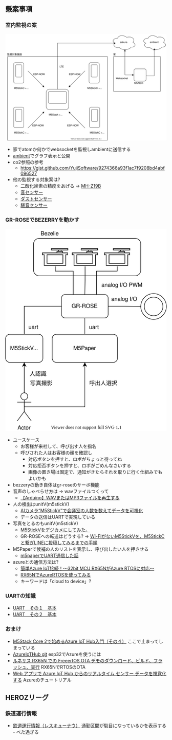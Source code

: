 ## 懸案事項

### 室内監視の案
![](images/env-struct.drawio.svg)
* 家でatomか何かでwebsocketを監視しambientに送信する
* [ambient](https://ambidata.io/)でグラフ表示と公開
* co2参照の参考
  * https://gist.github.com/YujiSoftware/9274366a93f1ac7f9208bd4abf096527
* 他の監視する対象案は?
  * 二酸化炭素の精度をあげる → [MH-Z19B](https://kitto-yakudatsu.com/archives/7286)
  * [音センサー](https://jp.seeedstudio.com/Grove-Light-Sensor-v1-2-LS06-S-phototransistor.html)
  * [ダストセンサー](https://jp.seeedstudio.com/Grove-Dust-Sensor-PPD42NS.html)
  * [騒音センサー](https://jp.seeedstudio.com/Grove-Loudness-Sensor-p-1493.html)

### GR-ROSEでBEZERRYを動かす
![](images/rose-struct.drawio.svg)
* ユースケース
  * お客様が来社して、呼び出す人を指名
  * 呼びされた人はお客様の顔を確認し
    * 対応ボタンを押すと、ロボがちょっと待ってね
    * 対応拒否ボタンを押すと、ロボがごめんなさいする
    * 画像の置き場は固定で、通知がきたらそれを取りに行く仕組みでもよいかも
* bezzeryの動き自体はgr-roseのサーボ機能
* 音声のしゃべらせ方は  → wavファイルつくって
  * [【Arduino】WAVまたはMP3ファイルを再生する](https://nn-hokuson.hatenablog.com/entry/2017/09/01/092945)
* 人の検出はunitV(m5stickV)
  * [AIカメラ“M5StickV”で会議室の人数を数えてデータを可視化](https://eng-blog.iij.ad.jp/archives/8424)
  * データの送信はUARTで実現している
* 写真をとるのもunitV(m5stickV)
  * [M5StickVをデジカメにしてみた。](https://qiita.com/deckeye/items/dc27c3bbe7ae9e724c35)
  * GR-ROSEへの転送はどうする? → [Wi-FiがないM5StickVを、M5StickCと繋ぎLINEに投稿してみるまでの手順](https://qiita.com/nnn112358/items/5efd926fea20cd6c2c43)
* M5Paperで候補の人のリストを表示し、呼び出したい人を押させる
  * [m5paperでUART通信した話](http://setsubi.no-mania.com/m5paper/m5paper%E3%81%A7uart%E9%80%9A%E4%BF%A1%E3%81%97%E3%81%9F%E8%A9%B1)
* azureとの通信方法は?
  * [簡単Azure IoT接続！～32bit MCU RX65NがAzure RTOSに対応～](https://www.renesas.com/us/ja/blogs/easy-azure-iot-connection-rx65n-32bit-mcu-supports-azure-rtos)
  * [RX65NでAzureRTOSを使ってみる](https://qiita.com/kei-606/items/63907512b9cf812ca4d3)
  * キーワードは「cloud to device」?

### UARTの知識
  * [UART　その１　基本](http://www.ele-lab.com/tips_uart.html)
  * [UART　その２　基本](http://www.ele-lab.com/tips_uart2.html)

### おまけ
  * [M5Stack Core 2で始めるAzure IoT Hub入門（その４）](https://hatsune.hatenablog.jp/entry/2021/09/06/203424) ここで止まってしまっている
  * [AzureIoTHub git](https://github.com/Azure/azure-iot-arduino) esp32でAzureを使うには
  * [ルネサス RX65N での FreeertOS OTA デモのダウンロード、ビルド、フラッシュ、実行](https://docs.aws.amazon.com/ja_jp/freertos/latest/userguide/download-rx65n-ota.html) RX65NでRTOSのOTA
  * [Web アプリで Azure IoT Hub からのリアルタイム センサー データを視覚化する](https://docs.microsoft.com/ja-jp/azure/iot-hub/iot-hub-live-data-visualization-in-web-apps) Azureのチュートリアル

## HEROZリーグ

### 鉄道運行情報

* [鉄道運行情報（レスキューナウ）](https://docs.ekispert.com/v1/api/operationLine/service/rescuenow/information.html) 通勤区間が駄目になっているかを表示する - べた過ぎる
